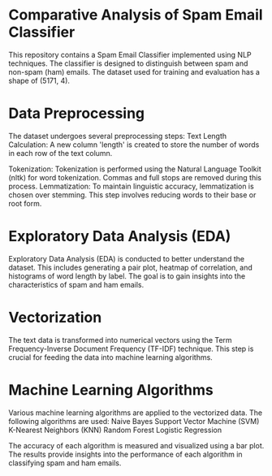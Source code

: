 # Comparative Analysis of Spam Email Classifier 

This repository contains a Spam Email Classifier implemented using NLP techniques. The classifier is designed to distinguish between spam and non-spam (ham) emails. The dataset used for training and evaluation has a shape of (5171, 4).

# Data Preprocessing
The dataset undergoes several preprocessing steps:
Text Length Calculation: A new column 'length' is created to store the number of words in each row of the text column.

Tokenization: Tokenization is performed using the Natural Language Toolkit (nltk) for word tokenization. Commas and full stops are removed during this process.
Lemmatization: To maintain linguistic accuracy, lemmatization is chosen over stemming. This step involves reducing words to their base or root form.

# Exploratory Data Analysis (EDA) 
Exploratory Data Analysis (EDA) is conducted to better understand the dataset. This includes generating a pair plot, heatmap of correlation, and histograms of word length by label. The goal is to gain insights into the characteristics of spam and ham emails.

# Vectorization
The text data is transformed into numerical vectors using the Term Frequency-Inverse Document Frequency (TF-IDF) technique. This step is crucial for feeding the data into machine learning algorithms.

# Machine Learning Algorithms
Various machine learning algorithms are applied to the vectorized data. The following algorithms are used:
Naive Bayes
Support Vector Machine (SVM)
K-Nearest Neighbors (KNN)
Random Forest
Logistic Regression

The accuracy of each algorithm is measured and visualized using a bar plot. The results provide insights into the performance of each algorithm in classifying spam and ham emails.
